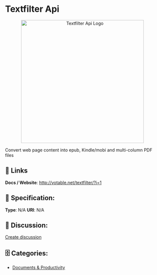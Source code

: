 # Textfilter Api
<p align="center">
    <img width="400" src="https://raw.githubusercontent.com/apis-list/apis-list/main/apis/textfilter-api/logo_256x256.png" alt="Textfilter Api Logo"/>
</p>

Convert web page content into epub, Kindle/mobi and multi-column PDF files

##  🔗 Links
**Docs / Website**: http://votable.net/textfilter/?i=1

## 🧬 Specification:
**Type**: N/A
**URI**: N/A

## 💬 Discussion:
[Create discussion](https://github.com/apis-list/apis-list/discussions/new)

## 🗄️ Categories:
- [Documents & Productivity](https://github.com/apis-list/apis-list#documents-and-productivity)







